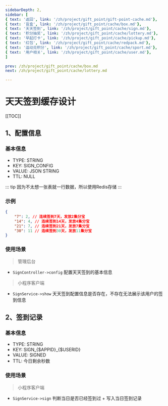```yaml
---
sidebarDepth: 2,
sidebar: [
{ text: '返回', link: '/zh/project/gift_point/gift-point-cache.md'},
{ text: '盲盒', link: '/zh/project/gift_point/cache/box.md'},
{ text: '天天签到', link: '/zh/project/gift_point/cache/sign.md'},
{ text: '积分抽奖', link: '/zh/project/gift_point/cache/lottery.md'},
{ text: '早起打卡', link: '/zh/project/gift_point/cache/pickup.md'},
{ text: '红包', link: '/zh/project/gift_point/cache/redpack.md'},
{ text: '运动兑积分', link: '/zh/project/gift_point/cache/sport.md'},
{ text: '用户相关', link: '/zh/project/gift_point/cache/user.md'},
]

prev: /zh/project/gift_point/cache/box.md
next: /zh/project/gift_point/cache/lottery.md

---
```


# 天天签到缓存设计

[[TOC]]

## 1、配置信息

### 基本信息

- TYPE: STRING
- KEY: SIGN_CONFIG
- VALUE: JSON STRING
- TTL: NULL

::: tip
因为不太想一张表就一行数据，所以使用Redis存储
:::


### 示例

```json
{
	"7": 2, // 连续签到7天，发放2集分宝
	"14": 4, // 连续签到14天，发放4集分宝
	"21": 7, // 连续签到21天，发放7集分宝
	"30": 11 // 连续签到30天，发放11集分宝
}
```

### 使用场景

> 管理后台

- `SignController->config` 配置天天签到的基本信息

> 小程序客户端

- `SignService->show` 天天签到配置信息是否存在，不存在无法展示该用户的签到信息

## 2、签到记录

### 基本信息

- TYPE: STRING
- KEY: SIGN_{$APPID}_{$USERID}
- VALUE: SIGNED
- TTL: 今日剩余秒数

### 使用场景

> 小程序客户端

- `SignService->sign` 判断当日是否已经签到过 + 写入当日签到记录
